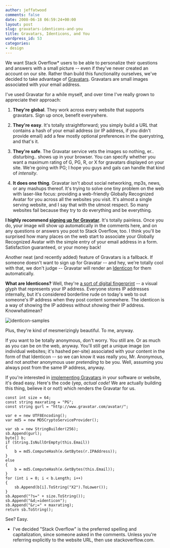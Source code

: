 ```yaml
---
author: jeffatwood
comments: false
date: 2008-06-18 06:59:24+00:00
layout: post
slug: gravatars-identicons-and-you
title: Gravatars, Identicons, and You
wordpress_id: 53
categories:
- design
---
```



We want Stack Overflow* users to be able to personalize their questions and answers with a small picture -- even if they've never created an account on our site. Rather than build this functionality ourselves, we've decided to take advantage of [Gravatars](http://www.gravatar.com/). Gravatars are small images associated with your email address. 



I've used Gravatar for a while myself, and over time I've really grown to appreciate their approach:







  1. **They're global**. They work across every website that supports gravatars. Sign up once, benefit everywhere.
  


  2. **They're easy**. It's totally straightforward; you simply build a URL that contains a hash of your email address (or IP address, if you didn't provide email) add a few mostly optional preferences in the querystring, and that's it. 
  


  3. **They're safe**. The Gravatar service vets the images so nothing, er.. disturbing.. shows up in your browser. You can specify whether you want a maximum rating of G, PG, R, or X for gravatars displayed on your site. We're going with PG; I hope you guys and gals can handle that kind of _intensity_.
  


  4. **It does one thing**. Gravatar isn't about social networking, mp3s, news, or any mashups thereof. It's trying to solve one tiny problem on the web with laser-like focus: providing a web-friendly Globally Recognized Avatar for you across all the websites you visit. It's almost a single serving website, and I say that with the utmost respect. So many websites fail because they try to do everything and be everything.




**I highly recommend [signing up for Gravatar](http://en.gravatar.com/site/signup/)**. It's totally painless. Once you do, your image will show up automatically in the comments here, and on any questions or answers you post to Stack Overflow, too. I think you'll be surprised how many places on the web start to associate your Globally Recognized Avatar with the simple entry of your email address in a form. Satisfaction guaranteed, or your money back! 



Another neat (and recently added) feature of Gravatars is a fallback. If someone doesn't want to sign up for Gravatar --  and hey, we're totally cool with that, we don't judge -- Gravatar will render an [Identicon](http://en.wikipedia.org/wiki/Identicon) for them automatically.



**What are Identicons?** Well, they're [a sort of digital fingerprint](http://haacked.com/archive/2007/01/22/Identicons_as_Visual_Fingerprints.aspx) -- a visual glyph that represents your IP address. Everyone stores IP addresses internally, but it's considered borderline rude on today's web to out someone's IP address when they post content somewhere. The identicon is a way of showing the IP address without _showing_ their IP address. Knowwhatimean?



![identicon-samples](http://blog.stackoverflow.com/wp-content/uploads/identicon-samples.png)



Plus, they're kind of mesmerizingly beautiful. To me, anyway.



If you want to be totally anonymous, don't worry. You still are. Or as much as you can be on the web, anyway. You'll still get a unique image (on individual websites; it's hashed per-site) associated with your content in the form of that Identicon -- so we can know it was really you, Mr. Anonymous, and not another anonymous user _pretending_ to be you. Well, assuming you always post from the same IP address, anyway.



If you're interested in [implementing Gravatars](http://en.gravatar.com/site/implement) in your software or website, it's dead easy. Here's the code (yep, _actual code!_ We are actually building this thing, believe it or not!) which renders the Gravatar for us.




    
    
    const int size = 64;
    const string maxrating = "PG";
    const string gurl = "http://www.gravatar.com/avatar/";
    
    var e = new UTF8Encoding();
    var md5 = new MD5CryptoServiceProvider();
    
    var sb = new StringBuilder(256);
    sb.Append(gurl);
    byte[] b;
    if (String.IsNullOrEmpty(this.Email))
    {
        b = md5.ComputeHash(e.GetBytes(r.IPAddress));
    }
    else
    {
        b = md5.ComputeHash(e.GetBytes(this.Email));
    }
    for (int i = 0; i < b.Length; i++)
    {
        sb.Append(b[i].ToString("X2").ToLower());
    }            
    sb.Append("?s=" + size.ToString());            
    sb.Append("&d;=identicon");
    sb.Append("&r;=" + maxrating);           
    return sb.ToString();
    





See? Easy. 



* I've decided "Stack Overflow" is the preferred spelling and capitalization, since someone asked in the comments. Unless you're referring explicitly to the website URL, then use stackoverflow.com.
